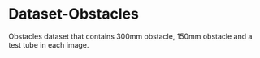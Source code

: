 # Dataset-Obstacles
Obstacles dataset that contains 300mm obstacle, 150mm obstacle and a test tube in each image.
